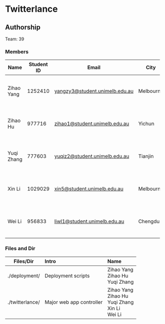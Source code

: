 # Twitterlance 

## Authorship

Team: 39

### Members

| Name       | Student ID | Email                          | City      | Responsibility                                |
|------------|------------|--------------------------------|-----------|-----------------------------------------------|
| Zihao Yang | 1252410    | yangzy3@student.unimelb.edu.au | Melbourne | Backend, Ansible, Docker, CouchDB, Spark      |
| Zihao Hu   | 977716     | zihao1@student.unimelb.edu.au  | Yichun    | Twitter Search, Backend, CouchDB View         |
| Yuqi Zhang | 777603     | yuqiz2@student.unimelb.edu.au  | Tianjin   | Frontend Charts, Twitter Search, CouchDB View |
| Xin Li     | 1029029    | xin5@student.unimelb.edu.au    | Melbourne | Frontend Maps, Data Analysis, CouchDB View    |
| Wei Li     | 956833     | liwl1@student.unimelb.edu.au   | Chengdu   | Twitter Stream, Overall Frontend, Ansible     |



### Files and Dir


| Files/Dir         |       Intro|Name                                         |
|-------------------|:-------------------|:----------------------------------------------|
| ./deployment/  | Deployment scripts | Zihao Yang <br>Zihao Hu <br>Yuqi Zhang      
| ./twitterlance/       | Major web app controller |Zihao Yang <br>Zihao Hu <br>Yuqi Zhang <br>Xin Li<br> Wei Li | 1252410 <br>977716<br> 777603 <br>1029029<br> 956833 | Melbourne<br> Yichun <br>Tianjin<br> Melbourne<br> Chengdu 